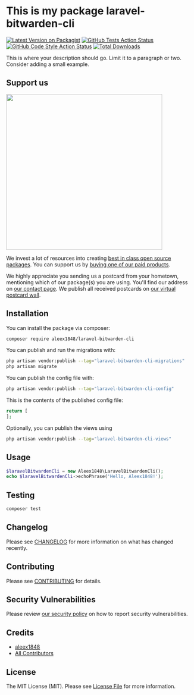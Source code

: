 # This is my package laravel-bitwarden-cli

[![Latest Version on Packagist](https://img.shields.io/packagist/v/aleex1848/laravel-bitwarden-cli.svg?style=flat-square)](https://packagist.org/packages/aleex1848/laravel-bitwarden-cli)
[![GitHub Tests Action Status](https://img.shields.io/github/actions/workflow/status/aleex1848/laravel-bitwarden-cli/run-tests.yml?branch=main&label=tests&style=flat-square)](https://github.com/aleex1848/laravel-bitwarden-cli/actions?query=workflow%3Arun-tests+branch%3Amain)
[![GitHub Code Style Action Status](https://img.shields.io/github/actions/workflow/status/aleex1848/laravel-bitwarden-cli/fix-php-code-style-issues.yml?branch=main&label=code%20style&style=flat-square)](https://github.com/aleex1848/laravel-bitwarden-cli/actions?query=workflow%3A"Fix+PHP+code+style+issues"+branch%3Amain)
[![Total Downloads](https://img.shields.io/packagist/dt/aleex1848/laravel-bitwarden-cli.svg?style=flat-square)](https://packagist.org/packages/aleex1848/laravel-bitwarden-cli)

This is where your description should go. Limit it to a paragraph or two. Consider adding a small example.

## Support us

[<img src="https://github-ads.s3.eu-central-1.amazonaws.com/laravel-bitwarden-cli.jpg?t=1" width="419px" />](https://spatie.be/github-ad-click/laravel-bitwarden-cli)

We invest a lot of resources into creating [best in class open source packages](https://spatie.be/open-source). You can support us by [buying one of our paid products](https://spatie.be/open-source/support-us).

We highly appreciate you sending us a postcard from your hometown, mentioning which of our package(s) you are using. You'll find our address on [our contact page](https://spatie.be/about-us). We publish all received postcards on [our virtual postcard wall](https://spatie.be/open-source/postcards).

## Installation

You can install the package via composer:

```bash
composer require aleex1848/laravel-bitwarden-cli
```

You can publish and run the migrations with:

```bash
php artisan vendor:publish --tag="laravel-bitwarden-cli-migrations"
php artisan migrate
```

You can publish the config file with:

```bash
php artisan vendor:publish --tag="laravel-bitwarden-cli-config"
```

This is the contents of the published config file:

```php
return [
];
```

Optionally, you can publish the views using

```bash
php artisan vendor:publish --tag="laravel-bitwarden-cli-views"
```

## Usage

```php
$laravelBitwardenCli = new Aleex1848\LaravelBitwardenCli();
echo $laravelBitwardenCli->echoPhrase('Hello, Aleex1848!');
```

## Testing

```bash
composer test
```

## Changelog

Please see [CHANGELOG](CHANGELOG.md) for more information on what has changed recently.

## Contributing

Please see [CONTRIBUTING](CONTRIBUTING.md) for details.

## Security Vulnerabilities

Please review [our security policy](../../security/policy) on how to report security vulnerabilities.

## Credits

- [aleex1848](https://github.com/aleex1848)
- [All Contributors](../../contributors)

## License

The MIT License (MIT). Please see [License File](LICENSE.md) for more information.
